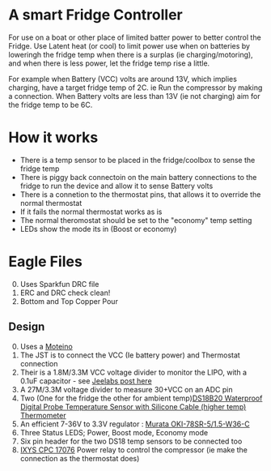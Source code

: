 # A smart Fridge Controller

For use on a boat or other place of limited batter power to better control the Fridge.  Use Latent heat (or cool) to limit power use when on batteries by loweringh the fridge temp when there is a surplas (ie charging/motoring), and when there is less power, let the fridge temp rise a little. 

For example when Battery (VCC) volts are around 13V, which implies charging, have a target fridge temp of 2C. ie Run the compressor by making a connection. When Battery volts are less than 13V (ie not charging) aim for the fridge temp to be 6C.

# How it works

* There is a temp sensor to be placed in the fridge/coolbox to sense the fridge temp
* There is piggy back connectoin on the main battery connections to the fridge to run the device and allow it to sense Battery volts
* There is a connetion to the thermostat pins, that allows it to override the normal thermostat
* If it fails the normal thermostat works as is
* The normal theromostat should be set to the "economy" temp setting
* LEDs show the mode its in (Boost or economy)

# Eagle Files

0. Uses Sparkfun DRC file
1. ERC and DRC check clean!
2. Bottom and Top Copper Pour

## Design
 
0. Uses a [Moteino](https://lowpowerlab.com/guide/moteino/)
1. The JST is to connect the VCC (Ie battery power) and Thermostat connection
2. Their is a 1.8M/3.3M VCC voltage divider to monitor the LIPO, with a 0.1uF capacitor - see [Jeelabs post here](https://jeelabs.org/2013/05/16/measuring-the-battery-without-draining-it/)
3. A 27M/3.3M voltage divider to measure 30+VCC on an ADC pin
4. Two (One for the fridge the other for ambient temp)[DS18B20 Waterproof Digital Probe Temperature Sensor with Silicone Cable (higher temp) Thermometer](https://www.ebay.co.uk/sch/i.html?_from=R40&_trksid=p2380057.m570.l1313.TR0.TRC0.H0.Xvermont+l+tent.TRS0&_nkw=DS18B20+Waterproof+Digital+Probe+Temperature+Sensor+Silicone+Cable+Thermometer&_sacat=0)
5. An efficient 7-36V to 3.3V regulator : [Murata OKI-78SR-5/1.5-W36-C](https://power.murata.com/data/power/oki-78sr.pdf)
6. Three Status LEDS; Power, Boost mode, Economy mode
7. Six pin header for the two DS18 temp sensors to be connected too
8. [IXYS CPC 17076](http://www.ixysic.com/home/pdfs.nsf/www/CPC1706.pdf/$file/CPC1706.pdf) Power relay to control the compressor (ie make the connection as the thermostat does)
